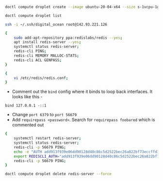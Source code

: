 
```bash
doctl compute droplet create --image ubuntu-20-04-x64 --size s-1vcpu-1gb --region blr1 redis-server --ssh-keys 32221856 --wait

doctl compute droplet list
```

```bash
ssh -i ~/.ssh/digital_ocean root@142.93.221.126
```

```bash
{
    sudo add-apt-repository ppa:redislabs/redis --yes;
    apt install redis-server --yes;
    systemctl status redis-server;
    redis-cli PING;
    redis-cli MEMORY MALLOC-STATS;
    redis-cli ACL GENPASS;
}
```

```bash
{
    vi /etc/redis/redis.conf;
}
```

- Comment out the `bind` config where it binds to loop back interfaces. It looks like this -    

```
bind 127.0.0.1 -::1
```

- Change `port 6379` to `port 56679`
- Add `requirepass <password>`. Search for `requirepass foobared` which is commented out

```bash
{
    systemctl restart redis-server;
    systemctl status redis-server;
    redis-cli -p 56679 PING;
    echo -e "AUTH add913f939e06dd90128d40c86c5d2522bec26a822bf73eccffd3d3182e34dea\nPING\n" | redis-cli -p 56679;
    export REDISCLI_AUTH="add913f939e06dd90128d40c86c5d2522bec26a822bf73eccffd3d3182e34dea"
    redis-cli -p 56679 PING;
}
```

```bash
doctl compute droplet delete redis-server --force
```
